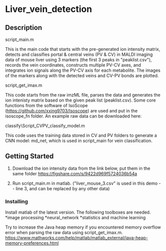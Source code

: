 # Liver_vein_detection

## Description

script_main.m

This is the main code that starts with the pre-generated ion intensity matrix, detects and classifies portal & central veins (PV & CV) in MALDI imaging data of mouse liver using 3 markers (the first 3 peaks in "peaklist.csv"), records the vein coordinates, constructs multiple PV-CV axes, and integrates ion signals along the PV-CV axis for each metabolite.  The images of the markers along with the detected veins and CV-PV bonds are plotted.  


script_get_imax.m

This code starts from the raw imzML file, parses the data and generates the ion intenisty matrix based on the given peak list (peaklist.csv).  Some core functions from the software of IsoScope (https://github.com/xxing9703/Isoscope) are used and put in the isoscope_fn folder. An example raw data can be downloaded here: 

classify\Script_CVPV_classify_model.m

This code uses the training data stored in CV and PV folders to generate a CNN model: md_net, which is used in script_main for vein classification.



## Getting Started
1. Download the ion intensity data from the link below, put them in the same folder
https://figshare.com/s/9422d969f5724036b54a

2. Run script_main.m in matlab. ("liver_mouse_3.csv" is used in this demo -- line 3, and can be replaced by any other data)
   

### Installing

Install matlab of the latest version. The following toolboxes are needed.
*image processing
*neural_network
*statistics and machine learning 

Try to increase the Java heap memory if you encountered memory overflow error when parsing the raw data using script_get_imax.m.
https://www.mathworks.com/help/matlab/matlab_external/java-heap-memory-preferences.html
